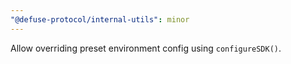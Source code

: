 ```yaml
---
"@defuse-protocol/internal-utils": minor
---
```


Allow overriding preset environment config using `configureSDK()`.

